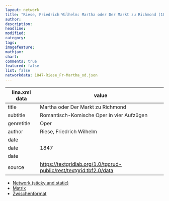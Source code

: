 ```yaml
---
layout: network
title: "Riese, Friedrich Wilhelm: Martha oder Der Markt zu Richmond (1847)"
author:
description:
headline:
modified:
category:
tags:
imagefeature: 
mathjax: 
chart: 
comments: true
featured: false
list: false
networkdata: 1847-Riese_Fr-Martha_od.json
---
```

lina.xml data  | value
------------- | -------------
title|Martha oder Der Markt zu Richmond
subtitle|Romantisch-Komische Oper in vier Aufzügen
genretitle|Oper
author|Riese, Friedrich Wilhelm
date|
date|1847
date|
source|https://textgridlab.org/1.0/tgcrud-public/rest/textgrid:tbf2.0/data


* [Network (sticky and static)](/network307)
* [Matrix](/matrix307)
* [Zwischenformat](/lina307 )

